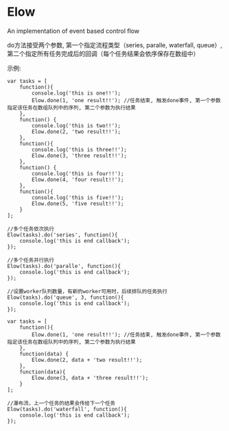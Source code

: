 Elow
====

An implementation of event based control flow

do方法接受两个参数, 第一个指定流程类型（series, paralle, waterfall, queue）, 第二个指定所有任务完成后的回调（每个任务结果会依序保存在数组中）

示例:

    var tasks = [
        function(){
            console.log('this is one!!');
            Elow.done(1, 'one result!!'); //任务结束, 触发done事件, 第一个参数指定该任务在数组队列中的序列, 第二个参数为执行结果 
        },
        function() {
            console.log('this is two!!');
            Elow.done(2, 'two result!!');
        },
        function(){
            console.log('this is three!!');
            Elow.done(3, 'three result!!');
        },
        function() {
            console.log('this is four!!');
            Elow.done(4, 'four result!!');
        },
        function(){
            console.log('this is five!!');
            Elow.done(5, 'five result!!');
        }
    ];

    //多个任务依次执行 
    Elow(tasks).do('series', function(){
        console.log('this is end callback');
    });

    //多个任务并行执行 
    Elow(tasks).do('paralle', function(){
        console.log('this is end callback');
    });

    //设置worker队列数量，有新的worker可用时，后续排队的任务执行
    Elow(tasks).do('queue', 3, function(){
        console.log('this is end callback');
    });

    var tasks = [
        function(){
            Elow.done(1, 'one result!!'); //任务结束, 触发done事件, 第一个参数指定该任务在数组队列中的序列, 第二个参数为执行结果 
        },
        function(data) {
            Elow.done(2, data + 'two result!!');
        },
        function(data){
            Elow.done(3, data + 'three result!!');
        }
    ];

    //瀑布流，上一个任务的结果会传给下一个任务
    Elow(tasks).do('waterfall', function(){
        console.log('this is end callback');
    });
    